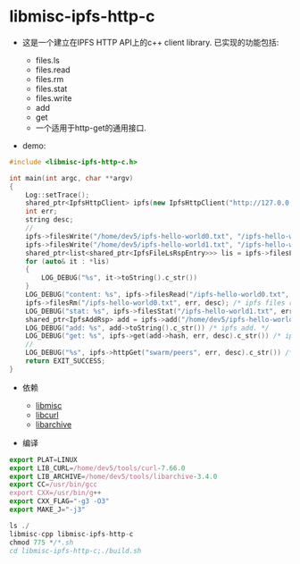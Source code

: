 # libmisc-ipfs-http-c

* 这是一个建立在IPFS HTTP API上的c++ client library. 已实现的功能包括:

	* files.ls
	* files.read
	* files.rm
	* files.stat
	* files.write
	* add
	* get
	* 一个适用于http-get的通用接口.

* demo:

```cpp
#include <libmisc-ipfs-http-c.h>

int main(int argc, char **argv)
{
	Log::setTrace();
	shared_ptr<IpfsHttpClient> ipfs(new IpfsHttpClient("http://127.0.0.1:5001/api/v0/"));
	int err;
	string desc;
	//
	ipfs->filesWrite("/home/dev5/ipfs-hello-world0.txt", "/ipfs-hello-world0.txt", err, desc); /* ipfs files write. */
	ipfs->filesWrite("/home/dev5/ipfs-hello-world1.txt", "/ipfs-hello-world1.txt", err, desc);
	shared_ptr<list<shared_ptr<IpfsFileLsRspEntry>>> lis = ipfs->filesLs("/", err, desc);
	for (auto& it : *lis)
	{
		LOG_DEBUG("%s", it->toString().c_str())
	}
	LOG_DEBUG("content: %s", ipfs->filesRead("/ipfs-hello-world0.txt", err, desc).c_str()) /* ipfs files read. */
	ipfs->filesRm("/ipfs-hello-world0.txt", err, desc); /* ipfs files rm */
	LOG_DEBUG("stat: %s", ipfs->filesStat("/ipfs-hello-world1.txt", err, desc)->toString().c_str()) /* ipfs files stat. */
	shared_ptr<IpfsAddRsp> add = ipfs->add("/home/dev5/ipfs-hello-world0.txt", err, desc);
	LOG_DEBUG("add: %s", add->toString().c_str()) /* ipfs add. */
	LOG_DEBUG("get: %s", ipfs->get(add->hash, err, desc).c_str()) /* ipfs get. */
	//
	LOG_DEBUG("%s", ipfs->httpGet("swarm/peers", err, desc).c_str()) /* ipfs xxx. */
	return EXIT_SUCCESS;
}
```

* 依赖

	* [libmisc](https://github.com/dev5cn/libmisc-cpp)
	* [libcurl](https://github.com/curl/curl)
	* [libarchive](https://github.com/libarchive/libarchive)
	
* 编译

```js
export PLAT=LINUX
export LIB_CURL=/home/dev5/tools/curl-7.66.0
export LIB_ARCHIVE=/home/dev5/tools/libarchive-3.4.0
export CC=/usr/bin/gcc
export CXX=/usr/bin/g++
export CXX_FLAG="-g3 -O3"
export MAKE_J="-j3"
```

```js
ls ./
libmisc-cpp libmisc-ipfs-http-c
chmod 775 */*.sh
cd libmisc-ipfs-http-c;./build.sh
```

	